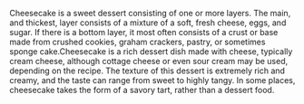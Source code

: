 Cheesecake is a sweet dessert consisting of one or more layers. The main, and thickest, layer consists of a mixture of a soft, fresh cheese, eggs, and sugar. If there is a bottom layer, it most often consists of a crust or base made from crushed cookies, graham crackers, pastry, or sometimes sponge cake.Cheesecake is a rich dessert dish made with cheese, typically cream cheese, although cottage cheese or even sour cream may be used, depending on the recipe. The texture of this dessert is extremely rich and creamy, and the taste can range from sweet to highly tangy. In some places, cheesecake takes the form of a savory tart, rather than a dessert food. 